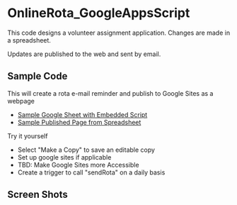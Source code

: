 # OnlineRota_GoogleAppsScript
This code designs a volunteer assignment application.  Changes are made in a spreadsheet.

Updates are published to the web and sent by email.

## Sample Code
This will create a rota e-mail reminder and publish to Google Sites as a webpage
- [Sample Google Sheet with Embedded Script](https://docs.google.com/spreadsheets/d/1T_AnSoz893QY1IL9uH9L8mH220Wp6WE_Weaq3VkxOX4/edit#gid=0)
- [Sample Published Page from Spreadsheet](https://sites.google.com/site/terrywbradyexamples/rotasearch)

Try it yourself
- Select "Make a Copy" to save an editable copy
- Set up google sites if applicable
- TBD: Make Google Sites more Accessible
- Create a trigger to call "sendRota" on a daily basis

## Screen Shots
